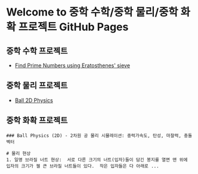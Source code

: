 # Welcome to 중학 수학/중학 물리/중학 화확 프로젝트 GitHub Pages

## 중학 수학 프로젝트
- [Find Prime Numbers using Eratosthenes' sieve](https://mark2021-github.github.io/PrimeNumber/)

## 중학 물리 프로젝트
- [Ball 2D Physics](https://mark2021-github.github.io/Ball2D-Physics/) 

## 중학 화확 프로젝트


```
### Ball Physics (2D) - 2차원 공 물리 시뮬레이션: 중력가속도, 탄성, 마찰력, 충돌 벡터 

# 물리 현상 
1. 일명 브라질 너트 현상:  서로 다른 크기의 너트(입자)들이 담긴 봉지를 열면 맨 위에 입자의 크기가 젤 큰 브라질 너트들이 있다.  작은 입자들은 다 아래로 ...

```
